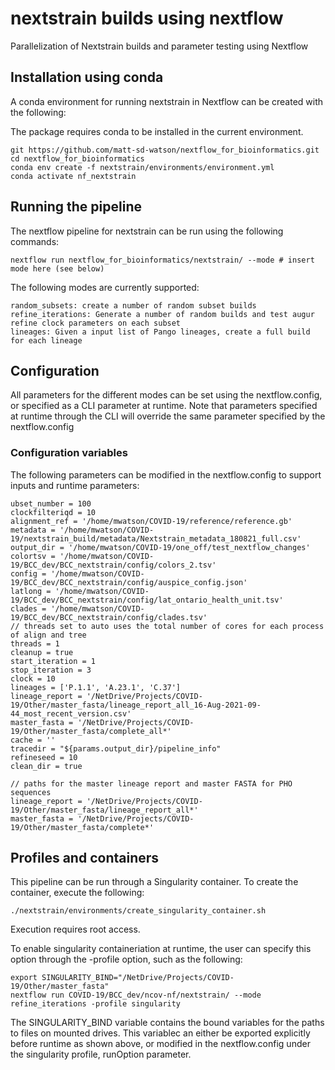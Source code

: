 # nextstrain builds using nextflow

Parallelization of Nextstrain builds and parameter testing using Nextflow

## Installation using conda

A conda environment for running nextstrain in Nextflow can be created with the following: 

The package requires conda to be installed in the current environment. 

```
git https://github.com/matt-sd-watson/nextflow_for_bioinformatics.git
cd nextflow_for_bioinformatics
conda env create -f nextstrain/environments/environment.yml
conda activate nf_nextstrain

```

## Running the pipeline

The nextflow pipeline for nextstrain can be run using the following commands: 


```
nextflow run nextflow_for_bioinformatics/nextstrain/ --mode # insert mode here (see below)

```

The following modes are currently supported: 


```
random_subsets: create a number of random subset builds
refine_iterations: Generate a number of random builds and test augur refine clock parameters on each subset
lineages: Given a input list of Pango lineages, create a full build for each lineage

```


## Configuration

All parameters for the different modes can be set using the nextflow.config, or specified as a CLI parameter at runtime.
Note that parameters specified at runtime through the CLI will override the same parameter specified by the nextflow.config

### Configuration variables

The following parameters can be modified in the nextflow.config to support inputs and runtime parameters: 

```
ubset_number = 100
clockfilteriqd = 10
alignment_ref = '/home/mwatson/COVID-19/reference/reference.gb'
metadata = '/home/mwatson/COVID-19/nextstrain_build/metadata/Nextstrain_metadata_180821_full.csv'
output_dir = '/home/mwatson/COVID-19/one_off/test_nextflow_changes'
colortsv = '/home/mwatson/COVID-19/BCC_dev/BCC_nextstrain/config/colors_2.tsv'
config = '/home/mwatson/COVID-19/BCC_dev/BCC_nextstrain/config/auspice_config.json'
latlong = '/home/mwatson/COVID-19/BCC_dev/BCC_nextstrain/config/lat_ontario_health_unit.tsv'
clades = '/home/mwatson/COVID-19/BCC_dev/BCC_nextstrain/config/clades.tsv'
// threads set to auto uses the total number of cores for each process of align and tree
threads = 1
cleanup = true
start_iteration = 1
stop_iteration = 3
clock = 10
lineages = ['P.1.1', 'A.23.1', 'C.37']
lineage_report = '/NetDrive/Projects/COVID-19/Other/master_fasta/lineage_report_all_16-Aug-2021-09-44_most_recent_version.csv'
master_fasta = '/NetDrive/Projects/COVID-19/Other/master_fasta/complete_all*'
cache = ''
tracedir = "${params.output_dir}/pipeline_info"
refineseed = 10
clean_dir = true

// paths for the master lineage report and master FASTA for PHO sequences
lineage_report = '/NetDrive/Projects/COVID-19/Other/master_fasta/lineage_report_all*'
master_fasta = '/NetDrive/Projects/COVID-19/Other/master_fasta/complete*'
```


## Profiles and containers

This pipeline can be run through a Singularity container. To create the container, execute the following: 

```
./nextstrain/environments/create_singularity_container.sh
```

Execution requires root access. 

To enable singularity containeriation at runtime, the user can specify this option through the -profile option, such as the following:


```
export SINGULARITY_BIND="/NetDrive/Projects/COVID-19/Other/master_fasta"
nextflow run COVID-19/BCC_dev/ncov-nf/nextstrain/ --mode refine_iterations -profile singularity
```

The SINGULARITY_BIND variable contains the bound variables for the paths to files on mounted drives. This variablec an either be exported explicitly before runtime as shown above, or modified in the nextflow.config under the singularity profile, runOption parameter. 



